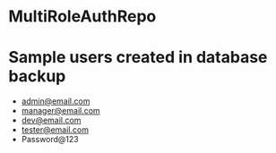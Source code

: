 # MultiRoleAuthRepo

# Sample users created in database backup
- admin@email.com
- manager@email.com
- dev@email.com
- tester@email.com
- Password@123
